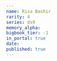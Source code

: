 ```yaml
---
name: Risa Bashir
rarity: 4
series: ds9
memory_alpha:
bigbook_tier: -1
in_portal: true
date:
published: true
---
```



